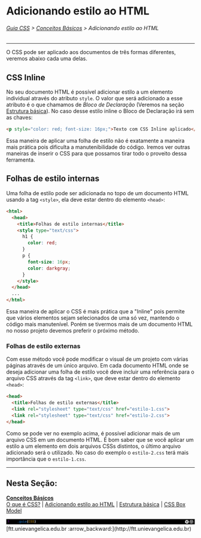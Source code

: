 # Adicionando estilo ao HTML
###### [Guia CSS](../README.md) > [Conceitos Básicos](./conceitos-basicos.md) > Adicionando estilo ao HTML
---

O CSS pode ser aplicado aos documentos de três formas diferentes, veremos abaixo cada uma delas.

## CSS Inline

No seu documento HTML é possível adicionar estilo a um elemento individual através do atributo `style`. O valor que será adicionado a esse atributo é o que chamamos de *Bloco de Declaração* (Veremos na seção [Estrutura básica](./estrutura-basica.md)). No caso desse estilo inline o Bloco de Declaração irá sem as chaves:

```html
<p style="color: red; font-size: 16px;">Texto com CSS Inline aplicado</p>
```

Essa maneira de aplicar uma folha de estilo não é exatamente a maneira mais prática pois dificulta a manutenibilidade do código. Iremos ver outras maneiras de inserir o CSS para que possamos tirar todo o proveito dessa ferramenta.

## Folhas de estilo internas

Uma folha de estilo pode ser adicionada no topo de um documento HTML usando a tag `<style>`, ela deve estar dentro do elemento `<head>`:

```html
<html>
  <head>
    <title>Folhas de estilo internas</title>
    <style type="text/css">
      h1 {
        color: red;
      }
      p {
        font-size: 16px;
        color: darkgray;
      }
    </style>
  </head>
  ...
</html>
```

Essa maneira de aplicar o CSS é mais prática que a "Inline" pois permite que vários elementos sejam selecionados de uma só vez, mantendo o código mais manutenível. Porém se tivermos mais de um documento HTML no nosso projeto devemos preferir o próximo método.

### Folhas de estilo externas

Com esse método você pode modificar o visual de um projeto com várias páginas através de um único arquivo. Em cada documento HTML onde se deseja adicionar uma folha de estilo você deve incluir uma referência para o arquivo CSS através da tag `<link>`, que deve estar dentro do elemento `<head>`:

```html
<head>
  <title>Folhas de estilo externas</title>
  <link rel="stylesheet" type="text/css" href="estilo-1.css">
  <link rel="stylesheet" type="text/css" href="estilo-2.css">
</head>
```

Como se pode ver no exemplo acima, é possível adicionar mais de um arquivo CSS em um documento HTML. É bom saber que se você aplicar um estilo a um elemento em dois arquivos CSSs distintos, o último arquivo adicionado será o utilizado. No caso do exemplo o `estilo-2.css` terá mais importância que o `estilo-1.css`. 
 
---
## Nesta Seção:
[**Conceitos Básicos**](./conceitos-basicos.md)  
[O que é CSS?](./o-que-e-css.md) | [Adicionando estilo ao HTML](./adicionando-estilo-ao-html.md) | [Estrutura básica](./estrutura-basica.md) | [CSS Box Model](./css-box-model.md)

<img src="../assets/guia-css-linha-horizontal.jpg">
[ftt.unievangelica.edu.br :arrow_backward:](http://ftt.unievangelica.edu.br)  